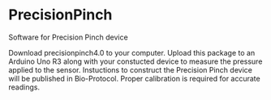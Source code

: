 # PrecisionPinch
Software for Precision Pinch device 

Download precisionpinch4.0 to your computer. 
Upload this package to an Arduino Uno R3 along with your constucted device to measure the pressure applied to the sensor. 
Instuctions to construct the Precision Pinch device will be published in Bio-Protocol. 
Proper calibration is required for accurate readings. 
